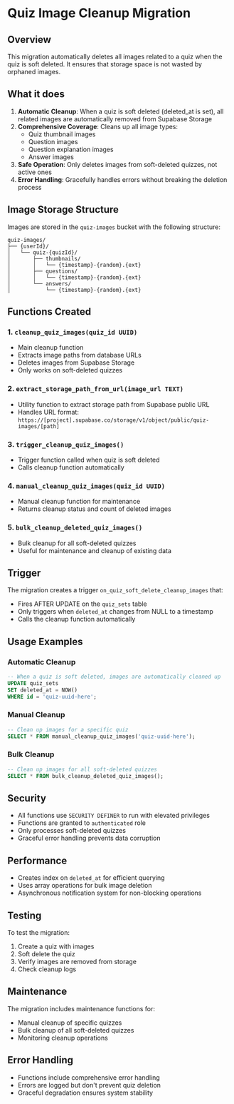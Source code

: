 # Quiz Image Cleanup Migration

## Overview

This migration automatically deletes all images related to a quiz when the quiz is soft deleted. It ensures that storage space is not wasted by orphaned images.

## What it does

1. **Automatic Cleanup**: When a quiz is soft deleted (deleted_at is set), all related images are automatically removed from Supabase Storage
2. **Comprehensive Coverage**: Cleans up all image types:
   - Quiz thumbnail images
   - Question images
   - Question explanation images
   - Answer images
3. **Safe Operation**: Only deletes images from soft-deleted quizzes, not active ones
4. **Error Handling**: Gracefully handles errors without breaking the deletion process

## Image Storage Structure

Images are stored in the `quiz-images` bucket with the following structure:

```
quiz-images/
├── {userId}/
│   └── quiz-{quizId}/
│       ├── thumbnails/
│       │   └── {timestamp}-{random}.{ext}
│       ├── questions/
│       │   └── {timestamp}-{random}.{ext}
│       └── answers/
│           └── {timestamp}-{random}.{ext}
```

## Functions Created

### 1. `cleanup_quiz_images(quiz_id UUID)`

- Main cleanup function
- Extracts image paths from database URLs
- Deletes images from Supabase Storage
- Only works on soft-deleted quizzes

### 2. `extract_storage_path_from_url(image_url TEXT)`

- Utility function to extract storage path from Supabase public URL
- Handles URL format: `https://[project].supabase.co/storage/v1/object/public/quiz-images/[path]`

### 3. `trigger_cleanup_quiz_images()`

- Trigger function called when quiz is soft deleted
- Calls cleanup function automatically

### 4. `manual_cleanup_quiz_images(quiz_id UUID)`

- Manual cleanup function for maintenance
- Returns cleanup status and count of deleted images

### 5. `bulk_cleanup_deleted_quiz_images()`

- Bulk cleanup for all soft-deleted quizzes
- Useful for maintenance and cleanup of existing data

## Trigger

The migration creates a trigger `on_quiz_soft_delete_cleanup_images` that:

- Fires AFTER UPDATE on the `quiz_sets` table
- Only triggers when `deleted_at` changes from NULL to a timestamp
- Calls the cleanup function automatically

## Usage Examples

### Automatic Cleanup

```sql
-- When a quiz is soft deleted, images are automatically cleaned up
UPDATE quiz_sets
SET deleted_at = NOW()
WHERE id = 'quiz-uuid-here';
```

### Manual Cleanup

```sql
-- Clean up images for a specific quiz
SELECT * FROM manual_cleanup_quiz_images('quiz-uuid-here');
```

### Bulk Cleanup

```sql
-- Clean up images for all soft-deleted quizzes
SELECT * FROM bulk_cleanup_deleted_quiz_images();
```

## Security

- All functions use `SECURITY DEFINER` to run with elevated privileges
- Functions are granted to `authenticated` role
- Only processes soft-deleted quizzes
- Graceful error handling prevents data corruption

## Performance

- Creates index on `deleted_at` for efficient querying
- Uses array operations for bulk image deletion
- Asynchronous notification system for non-blocking operations

## Testing

To test the migration:

1. Create a quiz with images
2. Soft delete the quiz
3. Verify images are removed from storage
4. Check cleanup logs

## Maintenance

The migration includes maintenance functions for:

- Manual cleanup of specific quizzes
- Bulk cleanup of all soft-deleted quizzes
- Monitoring cleanup operations

## Error Handling

- Functions include comprehensive error handling
- Errors are logged but don't prevent quiz deletion
- Graceful degradation ensures system stability
